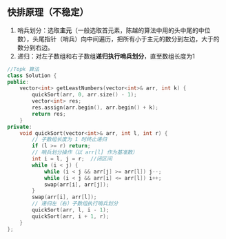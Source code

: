## 快排原理（不稳定）
1. 哨兵划分：选取**主元**（一般选取首元素，陈越的算法中用的头中尾的中位数），头尾指针（哨兵）向中间遍历，把所有小于主元的数分到左边，大于的数分到右边。
2. 递归：对左子数组和右子数组**递归执行哨兵划分**，直至数组长度为1

```cpp
//Topk 算法
class Solution {
public:
    vector<int> getLeastNumbers(vector<int>& arr, int k) {
        quickSort(arr, 0, arr.size() - 1);
        vector<int> res;
        res.assign(arr.begin(), arr.begin() + k);
        return res;
    }
private:
    void quickSort(vector<int>& arr, int l, int r) {
        // 子数组长度为 1 时终止递归
        if (l >= r) return;
        // 哨兵划分操作（以 arr[l] 作为基准数）
        int i = l, j = r;  //闭区间
        while (i < j) {
            while (i < j && arr[j] >= arr[l]) j--;
            while (i < j && arr[i] <= arr[l]) i++;
            swap(arr[i], arr[j]);
        }
        swap(arr[i], arr[l]);
        // 递归左（右）子数组执行哨兵划分
        quickSort(arr, l, i - 1);
        quickSort(arr, i + 1, r);
    }
};

```